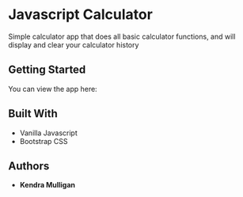 # Javascript Calculator
Simple calculator app that does all basic calculator functions, and will display and clear your calculator history

## Getting Started

You can view the app here: 

## Built With

* Vanilla Javascript
* Bootstrap CSS

## Authors

* **Kendra Mulligan** 
